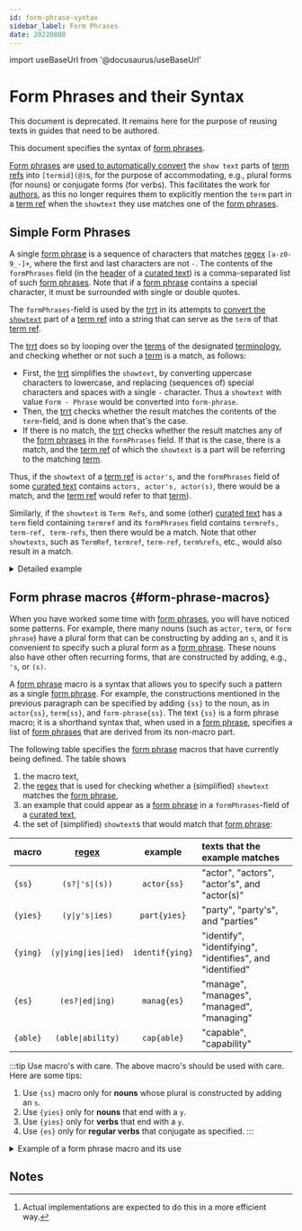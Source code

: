 ```yaml
---
id: form-phrase-syntax
sidebar_label: Form Phrases
date: 20220808
---
```


import useBaseUrl from '@docusaurus/useBaseUrl'

# Form Phrases and their Syntax

This document is deprecated. It remains here for the purpose of reusing texts in guides that need to be authored.

This document specifies the syntax of [form phrases](@).

[Form phrases](@) are [used to automatically convert](/docs/spec-tools/trrt#id) the `show text` parts of [term refs](@) into `[termid](@)`s, for the purpose of accommodating, e.g., plural forms (for nouns) or conjugate forms (for verbs). This facilitates the work for [authors](@), as this no longer requires them to explicitly mention the `term` part in a [term ref](@) when the `showtext` they use matches one of the [form phrases](@).

## Simple Form Phrases

A single [form phrase](@) is a sequence of characters that matches [regex](@) `[a-z0-9_-]+`, where the first and last characters are not `-`. The contents of the `formPhrases` field (in the [header](@) of a [curated text](@)) is a comma-separated list of such [form phrases](@). Note that if a [form phrase](@) contains a special character, it must be surrounded with single or double quotes.

The `formPhrases`-field is used by the [trrt](@) in its attempts to [convert the `showtext`](/docs/spec-tools/trrt#showtext) part of a [term ref](@) into a string that can serve as the `term` of that [term ref](@).

The [trrt](@) does so by looping over the [terms](@) of the designated [terminology](@), and checking whether or not such a [term](@) is a match, as follows:

- First, the [trrt](@) simplifies the `showtext`, by converting uppercase characters to lowercase, and replacing (sequences of) special characters and spaces with a single `-` character. Thus a `showtext` with value `Form - Phrase` would be converted into `form-phrase`.
- Then, the [trrt](@) checks whether the result matches the contents of the `term`-field, and is done when that's the case. 
- If there is no match, the [trrt](@) checks whether the result matches any of the [form phrases](@) in the `formPhrases` field. If that is the case, there is a match, and the [term ref](@) of which the `showtext` is a part will be referring to the matching [term](@).

Thus, if the `showtext` of a [term ref](@) is `actor's`, and the `formPhrases` field of some [curated text](@) contains `actors, actor's, actor(s)`, there would be a match, and the [term ref](@) would refer to that [term](@)). 

Similarly, if the `showtext` is `Term Refs`, and some (other) [curated text](@) has a `term` field containing `termref` and its `formPhrases` field contains `termrefs, term-ref, term-refs`, then there would be a match. Note that other `showtexts`, such as `TermRef`, `termref`, `term-ref`, `term%refs`, etc., would also result in a match.

<details>
   <summary>Detailed example</summary>

Consider a text with a [term ref](@), e.g., 

~~~ markdown
...
This is a text that is about [actors](actor@), and the [actor's](actor@) capabilities.
This text also says what the [actor(s)](actor@) might be doing.
...
~~~

As you can see, the `showtexts` are plurals or conjugate forms of the term `actor`.
It would help [authors](@) if they could write this text as follows:

~~~ markdown
...
This is a text that is about [actors](@), and the [actor's](@) capabilities.
This text also says what the [actor(s)](@) might be doing.
...
~~~

which would require the [trrt](@) to automatically convert such plurals or conjugate forms into the corresponding base term. That's where [form phrases](@) come in.

This can be done by specifying such plurals, conjugate forms, or any other texts as a [form phrase](@) and adding it to the `formPhrases` field (in the [header](@)) of the [curated text](@) that documents the base term (`actor` in our example), as follows:

~~~ yaml
formPhrases: [ "actor", "actors", "actor's", "actor(s)" ]
~~~
</details>

## Form phrase macros {#form-phrase-macros}

When you have worked some time with [form phrases](@), you will have noticed some patterns. For example, there many nouns (such as `actor`, `term`, or `form phrase`) have a plural form that can be constructing by adding an `s`, and it is convenient to specify such a plural form as a [form phrase](@). These nouns also have other often recurring forms, that are constructed by adding, e.g., `'s`, or `(s)`.

A [form phrase](@) macro is a syntax that allows you to specify such a pattern as a single [form phrase](@). For example, the constructions mentioned in the previous paragraph can be specified by adding `{ss}` to the noun, as in `actor{ss}`, `term{ss}`, and `form-phrase{ss}`. The text `{ss}` is a form phrase macro; it is a shorthand syntax that, when used in a [form phrase](@), specifies a list of [form phrases](@) that are derived from its non-macro part.

The following table specifies the [form phrase](@) macros that have currently being defined. The table shows 
1. the macro text,
2. the [regex](@) that is used for checking whether a (simplified) `showtext` matches the [form phrase](@),
3. an example that could appear as a [form phrase](@) in a `formPhrases`-field of a [curated text](@),
4. the set of (simplified) `showtext`s that would match that [form phrase](@):

| macro    |           [regex](@)                  |     example     | texts that the example matches |
| -------- | :-----------------------------------: | :-------------: | :----------------------------- |
| `{ss}`   | <code>(s?\|'s\|(s\))</code>           | `actor{ss}`     | "actor", "actors", "actor's", and "actor(s)" |
| `{yies}` | <code>(y\|y's\|ies)</code>            | `part{yies}`    | "party", "party's", and "parties" |
| `{ying}` | <code>(y\|ying\|ies\|ied)</code>      | `identif{ying}` | "identify", "identifying", "identifies", and "identified" |
| `{es}`   | <code>(es?\|ed\|ing)</code>           | `manag{es}`     | "manage", "manages", "managed", "managing" |
| `{able}` | <code>(able\|ability)</code>          | `cap{able}`     | "capable", "capability" |

:::tip Use macro's with care.
The above macro's should be used with care. Here are some tips:

1. Use `{ss}` macro only for **nouns** whose plural is constructed by adding an `s`.
2. Use `{yies}` only for **nouns** that end with a `y`.
3. Use `{yies}` only for **verbs** that end with a `y`.
4. Use `{es}` only for **regular verbs** that conjugate as specified.
:::

<!-- The following are suggestions (by chatGPT) for similar macros.
They are currently not included because we have not found any terms that would benefit from them.
| `{ing}`  | <code>(s?\|ing\|ed)</code>            | `play{ing}`     | "play", "plays", "playing", "played" |
| `{ion}`  | <code>(ion\|ions\|ional)</code>       | `organizat{ion}`| "organization", "organizations", "organizational" |
| `{eror}` | <code>(er\|or\|ers\|ors)</code>       | `advis{eror}`   | "adviser", "advisor", "advisers", "advisors" |
| `{ment}` | <code>(ment\|ments\|mental)</code>    | `develop{ment}` | "development", "developments", "developmental" |
| `{ful}`  | <code>(ful\|fully\|fulness)</code>    | `hope{ful}`     | "hopeful", "hopefully", "hopefulness" |
| `{less}` | <code>(less\|lessly\|lessness)</code> | `care{less}`    | "careless", "carelessly", "carelessness" |
-->

<details>
   <summary>Example of a form phrase macro and its use</summary>

Suppose we have a [curated text](@) for the term `actor`, and in its front matter, we specify:

~~~ yaml
formPhrases: [ "identif{yies}" ]
~~~

The part `{yies}` is a (predefined) macro, that is associated with the [regex](@) `(y|y's|ies)`.

When the [trrt](@) converts a [term ref](@), one of the things it needs to do is to [convert a so-called `show-text` into a `term`](/docs/spec-tools/trrt#showtext) that exists in some [curated text](@). If the `show-text` does not match the `term` of any of the [curated texts](@), the [trrt](@) will try to match it against every form phrase in every [curated text](@), including the [form phrase](@) `actor{ss}`.

You can think of how this work as follows[^3]. When the [trrt](@) encounters a `showtext`, it will loop over [curated texts](@) (or [MRG entries](@)) to find a match. If it can't find one (in case `showtext` is not the value of the `term` field), it will the take the list of [form phrases](@) specified in the `formPhrases` field, and replace every of its [form phrase](@) that contains a macro, with all possible [form phrases] that do not contain a macro. For example, if the contents of the `formPhrases` field would be `identifier{ss}, identif(ying)`, the replacement result would be the list `identifier`, `identifiers`, `identifier's`, `identifier(s)`, `identify`, `identifier`, `identifying`, `identifies` and `identified`. So there would be a match if the `showtext` would equal any of these [term refs](@).

[^3]: Actual implementations are expected to do this in a more efficient way.

</details>

## Notes